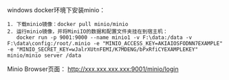 windows docker环境下安装minio：
````
1. 下载minio镜像：docker pull minio/minio
2. 运行minio镜像，并将MiniIO的数据和配置文件夹挂在到宿主机：
   docker run -p 9001:9000 --name minio1 -v F:\data:/data -v F:\data\config:/root/.minio -e "MINIO_ACCESS_KEY=AKIAIOSFODNN7EXAMPLE" -e "MINIO_SECRET_KEY=wJalrXUtnFEMI/K7MDENG/bPxRfiCYEXAMPLEKEY" minio/minio server /data
````
Minio Browser页面： http://xxx.xxx.xxx.xxx:9001/minio/login
